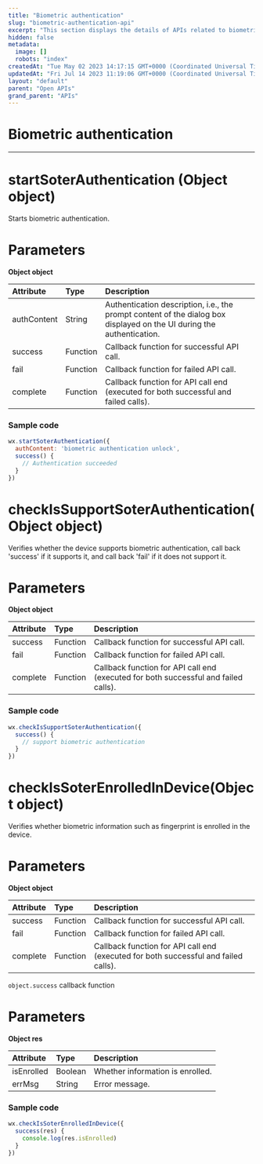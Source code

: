 ```yaml
---
title: "Biometric authentication"
slug: "biometric-authentication-api"
excerpt: "This section displays the details of APIs related to biometric authentication."
hidden: false
metadata: 
  image: []
  robots: "index"
createdAt: "Tue May 02 2023 14:17:15 GMT+0000 (Coordinated Universal Time)"
updatedAt: "Fri Jul 14 2023 11:19:06 GMT+0000 (Coordinated Universal Time)"
layout: "default"
parent: "Open APIs"
grand_parent: "APIs"
---
```

# Biometric authentication 
*** 
# startSoterAuthentication (Object object)

Starts biometric authentication.

# Parameters

**Object object**

| Attribute   | Type     | Description                                                                                                           |
| :---------- | :------- | :-------------------------------------------------------------------------------------------------------------------- |
| authContent | String   | Authentication description, i.e., the prompt content of the dialog box displayed on the UI during the authentication. |
| success     | Function | Callback function for successful API call.                                                                            |
| fail        | Function | Callback function for failed API call.                                                                                |
| complete    | Function | Callback function for API call end (executed for both successful and failed calls).                                   |

### Sample code

```javascript JavaScript
wx.startSoterAuthentication({
  authContent: 'biometric authentication unlock',
  success() {
  	// Authentication succeeded
  }
})
```

# checkIsSupportSoterAuthentication(Object object)

Verifies whether the device supports biometric authentication, call back 'success' if it supports it, and call back 'fail' if it does not support it.

# Parameters

**Object object**

| Attribute | Type     | Description                                                                         |
| :-------- | :------- | :---------------------------------------------------------------------------------- |
| success   | Function | Callback function for successful API call.                                          |
| fail      | Function | Callback function for failed API call.                                              |
| complete  | Function | Callback function for API call end (executed for both successful and failed calls). |

### Sample code

```javascript ,JavaScript
wx.checkIsSupportSoterAuthentication({
  success() {
  	// support biometric authentication
  }
})
```

# checkIsSoterEnrolledInDevice(Object object)

Verifies whether biometric information such as fingerprint is enrolled in the device.

# Parameters

**Object object**

| Attribute | Type     | Description                                                                         |
| :-------- | :------- | :---------------------------------------------------------------------------------- |
| success   | Function | Callback function for successful API call.                                          |
| fail      | Function | Callback function for failed API call.                                              |
| complete  | Function | Callback function for API call end (executed for both successful and failed calls). |

`object.success` callback function

# Parameters

**Object res**

| Attribute  | Type    | Description                      |
| :--------- | :------ | :------------------------------- |
| isEnrolled | Boolean | Whether information is enrolled. |
| errMsg     | String  | Error message.                   |

### Sample code

```javascript JavaScript
wx.checkIsSoterEnrolledInDevice({
  success(res) {
  	console.log(res.isEnrolled)
  }
})
```
